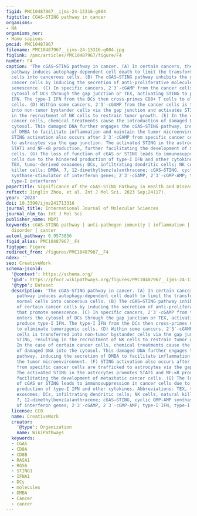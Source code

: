 ```yaml
---
figid: PMC10487967__ijms-24-13316-g004
figtitle: CGAS–STING pathway in cancer
organisms:
- NA
organisms_ner:
- Homo sapiens
pmcid: PMC10487967
filename: PMC10487967__ijms-24-13316-g004.jpg
figlink: /pmc/articles/PMC10487967/figure/F4
number: F4
caption: 'The cGAS–STING pathway in cancer. (A) In certain cancers, the cGAS–STING
  pathway induces autophagy-dependent cell death to limit the transformation of normal
  cells into cancerous cells. (B) The cGAS–STING pathway inhibits the growth of certain
  cancer cells by inducing the secretion of anti-proliferative molecules that promote
  senescence. (C) In specific cancers, 2′3′-cGAMP from the cancer cells enters the
  cytosol of DCs through the gap junction or TEX, activating STING to produce type-I
  IFN. The type-I IFN from the DCs then cross-primes CD8+ T cells to eliminate tumorigenic
  cells. (D) Within some cancers, 2′3′-cGAMP from the cancer cells is transferred
  into non-tumor bystander cells via the gap junction and activates STING, resulting
  in the recruitment of NK cells to restrain tumor growth. (E) In the case of certain
  cancer cells, chemical treatments cause the introduction of damaged DNA into the
  cytosol. This damaged DNA further engages the cGAS–STING pathway, inducing the secretion
  of DMBA to facilitate inflammation and maintain the tumor microenvironment. (F)
  STING activation also occurs after 2′3′-cGAMP from specific cancer cells are trafficked
  to astrocytes via the gap junction. The activated STING in the astrocytes promotes
  STAT1 and NF-κB production, further facilitating the development of metastatic cancer
  cells. (G) The loss of function of cGAS or STING leads to immunosuppression in cancer
  cells due to the hindered production of type-I IFN and other cytokines. Abbreviations:
  TEX, tumor-derived exosomes; DCs, infiltrating dendritic cells; NK cells, natural
  killer cells; DMBA, 7, 12-dimethylbenz(a)anthracene; cGAS–STING, cyclic GMP-AMP
  synthase-stimulator of interferon genes; 2′3′-cGAMP, 2′3′-cGMP-AMP; type-I IFN,
  type-I interferon'
papertitle: Significance of the cGAS-STING Pathway in Health and Disease
reftext: Jinglin Zhou, et al. Int J Mol Sci. 2023 Sep;24(17).
year: '2023'
doi: 10.3390/ijms241713316
journal_title: International Journal of Molecular Sciences
journal_nlm_ta: Int J Mol Sci
publisher_name: MDPI
keywords: cGAS–STING pathway | anti-pathogen immunity | inflammation | autoimmune
  disorder | cancer
automl_pathway: 0.9573856
figid_alias: PMC10487967__F4
figtype: Figure
redirect_from: /figures/PMC10487967__F4
ndex: ''
seo: CreativeWork
schema-jsonld:
  '@context': https://schema.org/
  '@id': https://pfocr.wikipathways.org/figures/PMC10487967__ijms-24-13316-g004.html
  '@type': Dataset
  description: 'The cGAS–STING pathway in cancer. (A) In certain cancers, the cGAS–STING
    pathway induces autophagy-dependent cell death to limit the transformation of
    normal cells into cancerous cells. (B) The cGAS–STING pathway inhibits the growth
    of certain cancer cells by inducing the secretion of anti-proliferative molecules
    that promote senescence. (C) In specific cancers, 2′3′-cGAMP from the cancer cells
    enters the cytosol of DCs through the gap junction or TEX, activating STING to
    produce type-I IFN. The type-I IFN from the DCs then cross-primes CD8+ T cells
    to eliminate tumorigenic cells. (D) Within some cancers, 2′3′-cGAMP from the cancer
    cells is transferred into non-tumor bystander cells via the gap junction and activates
    STING, resulting in the recruitment of NK cells to restrain tumor growth. (E)
    In the case of certain cancer cells, chemical treatments cause the introduction
    of damaged DNA into the cytosol. This damaged DNA further engages the cGAS–STING
    pathway, inducing the secretion of DMBA to facilitate inflammation and maintain
    the tumor microenvironment. (F) STING activation also occurs after 2′3′-cGAMP
    from specific cancer cells are trafficked to astrocytes via the gap junction.
    The activated STING in the astrocytes promotes STAT1 and NF-κB production, further
    facilitating the development of metastatic cancer cells. (G) The loss of function
    of cGAS or STING leads to immunosuppression in cancer cells due to the hindered
    production of type-I IFN and other cytokines. Abbreviations: TEX, tumor-derived
    exosomes; DCs, infiltrating dendritic cells; NK cells, natural killer cells; DMBA,
    7, 12-dimethylbenz(a)anthracene; cGAS–STING, cyclic GMP-AMP synthase-stimulator
    of interferon genes; 2′3′-cGAMP, 2′3′-cGMP-AMP; type-I IFN, type-I interferon'
  license: CC0
  name: CreativeWork
  creator:
    '@type': Organization
    name: WikiPathways
  keywords:
  - CGAS
  - CD8A
  - CD8B
  - RASA1
  - RGS6
  - STING1
  - IFNA1
  - DCs
  - molecules
  - DMBA
  - Cancer
  - cancer
---
```

